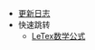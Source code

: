 * [更新日志](CHANGELOG.md)
* 快速跳转
  * [LeTex数学公式](https://blog.csdn.net/ViatorSun/article/details/82826664/)

